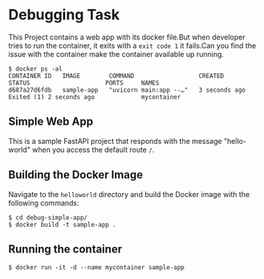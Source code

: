 # Debugging Task 
This Project contains a web app with its docker file.But when developer tries to run the container, it exits with  a `exit code 1` it fails.Can you find the issue with the container make the container available up running.
```shell
$ docker ps -al
CONTAINER ID   IMAGE        COMMAND                  CREATED         STATUS                     PORTS     NAMES
d687a27d6fdb   sample-app   "uvicorn main:app --…"   3 seconds ago   Exited (1) 2 seconds ago             mycontainer

```

## Simple Web App

This is a sample FastAPI project that responds with the message "hello-world" when you access the default route `/`.

## Building the Docker Image

Navigate to the `helloworld` directory and build the Docker image with the following commands:

```shell
$ cd debug-simple-app/
$ docker build -t sample-app .
```

## Running the container
```shell
$ docker run -it -d --name mycontainer sample-app
```

